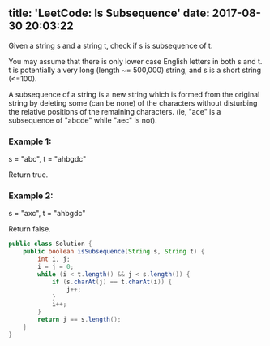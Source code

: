 title: 'LeetCode: Is Subsequence'
date: 2017-08-30 20:03:22
---

Given a string s and a string t, check if s is subsequence of t.

You may assume that there is only lower case English letters in both s and t. t is potentially a very long (length ~= 500,000) string, and s is a short string (<=100).

A subsequence of a string is a new string which is formed from the original string by deleting some (can be none) of the characters without disturbing the relative positions of the remaining characters. (ie, "ace" is a subsequence of "abcde" while "aec" is not).

### Example 1:
s = "abc", t = "ahbgdc"

Return true.

### Example 2:
s = "axc", t = "ahbgdc"

Return false.


```java
public class Solution {
    public boolean isSubsequence(String s, String t) {
        int i, j;
        i = j = 0;
        while (i < t.length() && j < s.length()) {
            if (s.charAt(j) == t.charAt(i)) {
                j++;
            }
            i++;
        }
        return j == s.length();
    }
}
```
